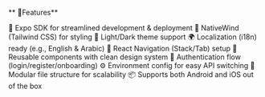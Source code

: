 ** 🚀Features**

🚦 Expo SDK for streamlined development & deployment
🎨 NativeWind (Tailwind CSS) for styling
🎨 Light/Dark theme support
🌍 Localization (i18n) ready (e.g., English & Arabic)
🧭 React Navigation (Stack/Tab) setup
💅 Reusable components with clean design system
🔐 Authentication flow (login/register/onboarding)
⚙️ Environment config for easy API switching
🧱 Modular file structure for scalability
📦 Supports both Android and iOS out of the box
